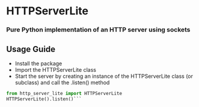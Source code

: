 # HTTPServerLite
### Pure Python implementation of an HTTP server using sockets

## Usage Guide
- Install the package
- Import the HTTPServerLite class
- Start the server by creating an instance of the HTTPServerLite class (or subclass) and call the .listen() method

```python
from http_server_lite import HTTPServerLite
HTTPServerLite().listen()```
